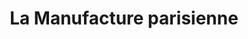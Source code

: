 ---
title: "La Manufacture parisienne"
url: /paris/la-manufacture-parisienne/
shop: Raumausstattung
---